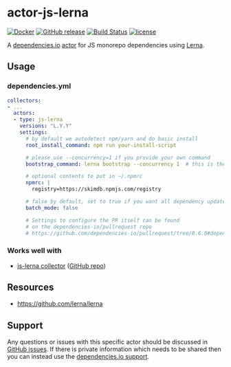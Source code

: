 # actor-js-lerna
[![Docker](https://img.shields.io/badge/dockerhub-actor--js--lerna-22B8EB.svg)](https://hub.docker.com/r/dependencies/actor-js-lerna/)
[![GitHub release](https://img.shields.io/github/release/dependencies-io/actor-js-lerna.svg)](https://github.com/dependencies-io/actor-js-lerna/releases)
[![Build Status](https://travis-ci.org/dependencies-io/actor-js-lerna.svg?branch=master)](https://travis-ci.org/dependencies-io/actor-js-lerna)
[![license](https://img.shields.io/github/license/dependencies-io/actor-js-lerna.svg)](https://github.com/dependencies-io/actor-js-lerna/blob/master/LICENSE)

A [dependencies.io](https://www.dependencies.io)
[actor](https://www.dependencies.io/docs/actors/) for JS monorepo dependencies using [Lerna](https://lernajs.io/).

## Usage

### dependencies.yml

```yaml
collectors:
- ...
  actors:
  - type: js-lerna
    versions: "L.Y.Y"
    settings:
      # by default we autodetect npm/yarn and do basic install
      root_install_command: npm run your-install-script

      # please use --concurrency=1 if you provide your own command
      bootstrap_command: lerna bootstrap --concurrency 1  # this is the default

      # optional contents to put in ~/.npmrc
      npmrc: |
        registry=https://skimdb.npmjs.com/registry

      # false by default, set to true if you want all dependency updates in a single PR
      batch_mode: false

      # Settings to configure the PR itself can be found
      # on the dependencies-io/pullrequest repo
      # https://github.com/dependencies-io/pullrequest/tree/0.6.0#dependenciesyml
```

### Works well with

- [js-lerna collector](https://www.dependencies.io/docs/collectors/js-lerna/) ([GitHub repo](https://github.com/dependencies-io/collector-js-lerna/))

## Resources

- https://github.com/lerna/lerna

## Support

Any questions or issues with this specific actor should be discussed in [GitHub
issues](https://github.com/dependencies-io/actor-js-lerna/issues). If there is
private information which needs to be shared then you can instead use the
[dependencies.io support](https://app.dependencies.io/support).
